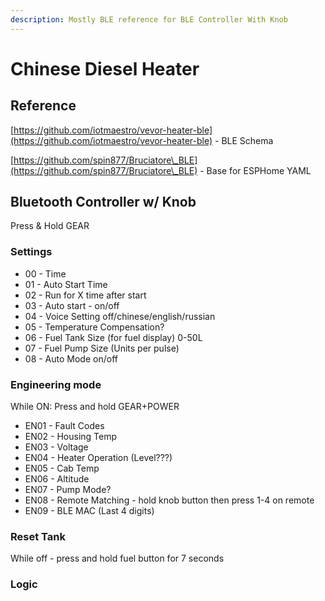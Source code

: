 ```yaml
---
description: Mostly BLE reference for BLE Controller With Knob
---
```


# Chinese Diesel Heater

## Reference

[https://github.com/iotmaestro/vevor-heater-ble](https://github.com/iotmaestro/vevor-heater-ble) - BLE Schema

[https://github.com/spin877/Bruciatore\_BLE](https://github.com/spin877/Bruciatore\_BLE) - Base for ESPHome YAML

## Bluetooth Controller w/ Knob

Press & Hold GEAR

### Settings

* 00 - Time
* 01 - Auto Start Time
* 02 - Run for X time after start
* 03 - Auto start - on/off
* 04 - Voice Setting off/chinese/english/russian
* 05 - Temperature Compensation?
* 06 - Fuel Tank Size (for fuel display) 0-50L
* 07 - Fuel Pump Size (Units per pulse)
* 08 - Auto Mode on/off

### Engineering mode

While ON: Press and hold GEAR+POWER

* EN01 - Fault Codes
* EN02 - Housing Temp
* EN03 - Voltage
* EN04 - Heater Operation (Level???)
* EN05 - Cab Temp
* EN06 - Altitude
* EN07 - Pump Mode?
* EN08 - Remote Matching - hold knob button then press 1-4 on remote
* EN09 - BLE MAC (Last 4 digits)

### Reset Tank

While off - press and hold fuel button for 7 seconds



### Logic



